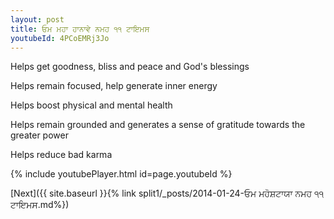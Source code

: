 ```yaml
---
layout: post
title: ਓਮ ਮਹਾ ਹਾਨਾਵੇ ਨਮਹ ੧੧ ਟਾਇਮਸ
youtubeId: 4PCoEMRj3Jo
---
```

 
 
Helps get goodness, bliss and peace and God's blessings
 
Helps remain focused, help generate inner energy 
 
Helps boost physical and mental health 
 
Helps remain grounded and generates a sense of gratitude towards the greater power 
 
Helps reduce bad karma
 
 
 
 


{% include youtubePlayer.html id=page.youtubeId %}
 
[Next]({{ site.baseurl }}{% link  split1/_posts/2014-01-24-ਓਮ ਮਹੋਸ਼ਟਾਯਾ ਨਮਹ ੧੧ ਟਾਇਮਸ.md%})
 
